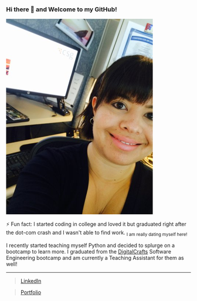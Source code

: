 ### Hi there 👋 and Welcome to my GitHub!

<img src="https://github.com/violetmedina/violetmedina/blob/main/IMG_0738.JPG" width="400" height="533">

⚡ Fun fact: I started coding in college and loved it but graduated right after the dot-com crash and I wasn't able to find work. <sub>I am really dating myself here!</sub>

I recently started teaching myself Python and decided to splurge on a bootcamp to learn more. I graduated from the [DigitalCrafts](https://www.digitalcrafts.com/) Software Engineering bootcamp and am currently a Teaching Assistant for them as well!


---

> [LinkedIn](https://www.linkedin.com/in/violetmedina/) 
  
> [Portfolio](https://www.violetcodes.com/)


<!--

![alt text](https://github.com/violetmedina/violetmedina/blob/main/IMG_0738.JPG?raw=true)

**violetmedina/violetmedina** is a ✨ _special_ ✨ repository because its `README.md` (this file) appears on your GitHub profile.

Here are some ideas to get you started:

- 🔭 I’m currently working on ...
- 🌱 I’m currently learning ...
- 👯 I’m looking to collaborate on ...
- 🤔 I’m looking for help with ...
- 💬 Ask me about ...
- 📫 How to reach me: ...
- 😄 Pronouns: ...
- ⚡ Fun fact: ...
-->
